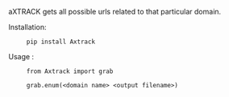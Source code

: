 aXTRACK gets all possible urls related to that particular domain.

Installation:

         pip install Axtrack


Usage :

         from Axtrack import grab

         grab.enum(<domain name> <output filename>)

